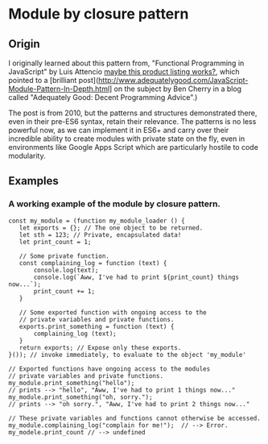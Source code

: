 # Module by closure pattern

## Origin

I originally learned about this pattern from, 
"Functional Programming in JavaScript" by Luis Attencio [maybe this product listing works?](https://www.amazon.com/gp/product/1617292826/ref=ppx_yo_dt_b_search_asin_title?ie=UTF8&psc=1), which pointed to a [brilliant post](http://www.adequatelygood.com/JavaScript-Module-Pattern-In-Depth.html] on the subject by Ben Cherry in a blog called "Adequately Good: Decent Programming Advice".)

The post is from 2010, but the patterns and structures demonstrated there, even in their pre-ES6 syntax, retain their relevance. The patterns is no less powerful now, as we can implement it in ES6+ and carry over their incredible ability to create modules with private state on the fly, even in environments like Google Apps Script which are particularly hostile to code modularity. 


## Examples

### A working example of the module by closure pattern. 
```
const my_module = (function my_module_loader () {
   let exports = {}; // The one object to be returned. 
   let sth = 123; // Private, encapsulated data! 
   let print_count = 1;
   
   // Some private function. 
   const complaining_log = function (text) {
       console.log(text);
       console.log(`Aww, I've had to print ${print_count} things now...`);
       print_count += 1;
   }   
   
   // Some exported function with ongoing access to the 
   // private variables and private functions. 
   exports.print_something = function (text) { 
       complaining_log (text); 
   }
   return exports; // Expose only these exports.
}()); // invoke immediately, to evaluate to the object 'my_module'

// Exported functions have ongoing access to the modules 
// private variables and private functions. 
my_module.print_something("hello");
// prints --> "hello", "Aww, I've had to print 1 things now..."
my_module.print_something("oh, sorry.");
// prints --> "oh sorry.", "Aww, I've had to print 2 things now..."

// These private variables and functions cannot otherwise be accessed. 
my_module.complaining_log("complain for me!");  // --> Error. 
my_modele.print_count // --> undefined


```

